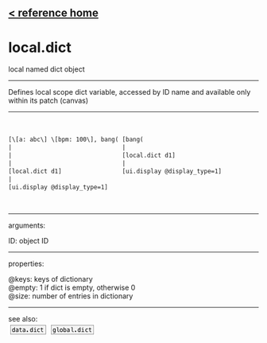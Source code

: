 [< reference home](index.html)
---

# local.dict


local named dict object

---

Defines local scope dict variable, accessed by ID name and available only within
            its patch (canvas)
<br>


---


```


[\[a: abc\] \[bpm: 100\], bang( [bang(
|                               |
|                               [local.dict d1]
|                               |
[local.dict d1]                 [ui.display @display_type=1]
|
[ui.display @display_type=1]

            
```

---
arguments:

ID: object ID<br>

---
properties:

@keys: keys of dictionary<br>
@empty: 1 if dict is
            empty, otherwise 0<br>
@size: number of
            entries in dictionary<br>

---
see also:<br>
[![data.dict](img/object_data.dict.png)](data.dict.html)
[![global.dict](img/object_global.dict.png)](global.dict.html)
